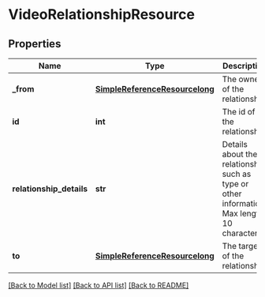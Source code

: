 # VideoRelationshipResource

## Properties
Name | Type | Description | Notes
------------ | ------------- | ------------- | -------------
**_from** | [**SimpleReferenceResourcelong**](SimpleReferenceResourcelong.md) | The owner of the relationship | [optional] 
**id** | **int** | The id of the relationship | [optional] 
**relationship_details** | **str** | Details about the relationship such as type or other information. Max length 10 characters | 
**to** | [**SimpleReferenceResourcelong**](SimpleReferenceResourcelong.md) | The target of the relationship. | 

[[Back to Model list]](../README.md#documentation-for-models) [[Back to API list]](../README.md#documentation-for-api-endpoints) [[Back to README]](../README.md)


